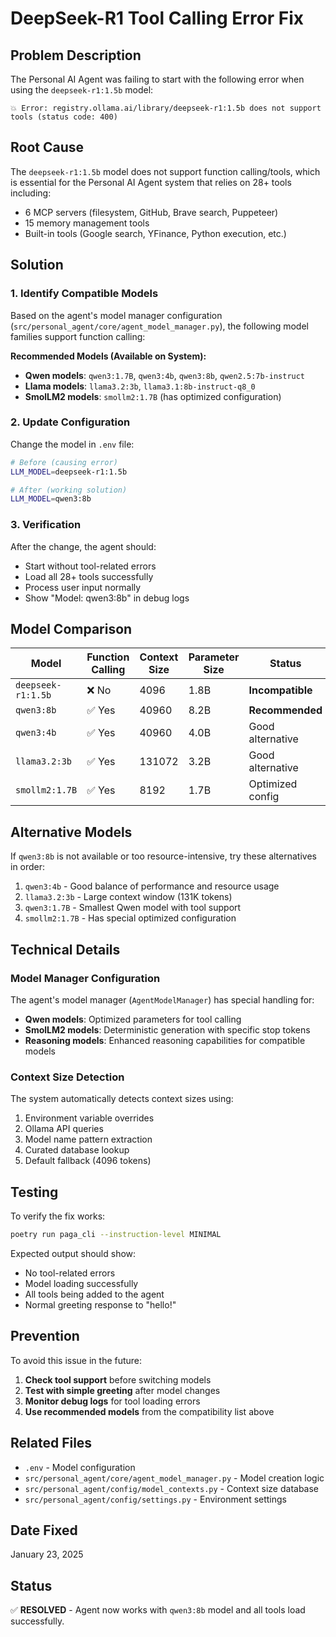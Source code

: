 # DeepSeek-R1 Tool Calling Error Fix

## Problem Description

The Personal AI Agent was failing to start with the following error when using the `deepseek-r1:1.5b` model:

```
💥 Error: registry.ollama.ai/library/deepseek-r1:1.5b does not support tools (status code: 400)
```

## Root Cause

The `deepseek-r1:1.5b` model does not support function calling/tools, which is essential for the Personal AI Agent system that relies on 28+ tools including:
- 6 MCP servers (filesystem, GitHub, Brave search, Puppeteer)
- 15 memory management tools
- Built-in tools (Google search, YFinance, Python execution, etc.)

## Solution

### 1. Identify Compatible Models

Based on the agent's model manager configuration (`src/personal_agent/core/agent_model_manager.py`), the following model families support function calling:

**Recommended Models (Available on System):**
- **Qwen models**: `qwen3:1.7B`, `qwen3:4b`, `qwen3:8b`, `qwen2.5:7b-instruct`
- **Llama models**: `llama3.2:3b`, `llama3.1:8b-instruct-q8_0`
- **SmolLM2 models**: `smollm2:1.7B` (has optimized configuration)

### 2. Update Configuration

Change the model in `.env` file:

```bash
# Before (causing error)
LLM_MODEL=deepseek-r1:1.5b

# After (working solution)
LLM_MODEL=qwen3:8b
```

### 3. Verification

After the change, the agent should:
- Start without tool-related errors
- Load all 28+ tools successfully
- Process user input normally
- Show "Model: qwen3:8b" in debug logs

## Model Comparison

| Model | Function Calling | Context Size | Parameter Size | Status |
|-------|------------------|--------------|----------------|---------|
| `deepseek-r1:1.5b` | ❌ No | 4096 | 1.8B | **Incompatible** |
| `qwen3:8b` | ✅ Yes | 40960 | 8.2B | **Recommended** |
| `qwen3:4b` | ✅ Yes | 40960 | 4.0B | Good alternative |
| `llama3.2:3b` | ✅ Yes | 131072 | 3.2B | Good alternative |
| `smollm2:1.7B` | ✅ Yes | 8192 | 1.7B | Optimized config |

## Alternative Models

If `qwen3:8b` is not available or too resource-intensive, try these alternatives in order:

1. `qwen3:4b` - Good balance of performance and resource usage
2. `llama3.2:3b` - Large context window (131K tokens)
3. `qwen3:1.7B` - Smallest Qwen model with tool support
4. `smollm2:1.7B` - Has special optimized configuration

## Technical Details

### Model Manager Configuration

The agent's model manager (`AgentModelManager`) has special handling for:

- **Qwen models**: Optimized parameters for tool calling
- **SmolLM2 models**: Deterministic generation with specific stop tokens
- **Reasoning models**: Enhanced reasoning capabilities for compatible models

### Context Size Detection

The system automatically detects context sizes using:
1. Environment variable overrides
2. Ollama API queries
3. Model name pattern extraction
4. Curated database lookup
5. Default fallback (4096 tokens)

## Testing

To verify the fix works:

```bash
poetry run paga_cli --instruction-level MINIMAL
```

Expected output should show:
- No tool-related errors
- Model loading successfully
- All tools being added to the agent
- Normal greeting response to "hello!"

## Prevention

To avoid this issue in the future:

1. **Check tool support** before switching models
2. **Test with simple greeting** after model changes
3. **Monitor debug logs** for tool loading errors
4. **Use recommended models** from the compatibility list above

## Related Files

- `.env` - Model configuration
- `src/personal_agent/core/agent_model_manager.py` - Model creation logic
- `src/personal_agent/config/model_contexts.py` - Context size database
- `src/personal_agent/config/settings.py` - Environment settings

## Date Fixed

January 23, 2025

## Status

✅ **RESOLVED** - Agent now works with `qwen3:8b` model and all tools load successfully.